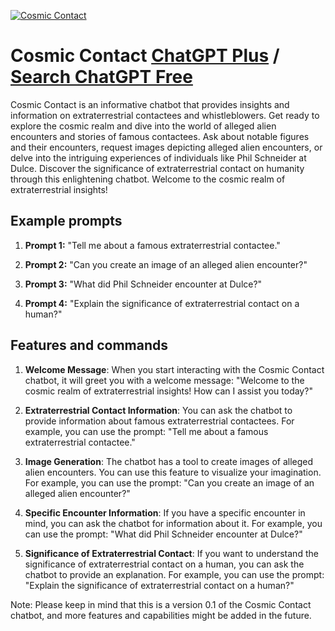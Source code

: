 
[![Cosmic Contact](https://files.oaiusercontent.com/file-yZyeJSjHiNMemqGpgouxcFuZ?se=2123-10-18T09%3A20%3A50Z&sp=r&sv=2021-08-06&sr=b&rscc=max-age%3D31536000%2C%20immutable&rscd=attachment%3B%20filename%3D9f7daa90-1a2f-4618-9442-5d5bd4aef4c3.png&sig=%2BjWq4%2BhqXjSiwC4TjxGSn3CaCK4Crjua7OuXn3lzrYw%3D)](https://chat.openai.com/g/g-mqEgXkQ1W-cosmic-contact)

# Cosmic Contact [ChatGPT Plus](https://chat.openai.com/g/g-mqEgXkQ1W-cosmic-contact) / [Search ChatGPT Free](https://gptcall.net/index.html#/?search=Cosmic%20Contact)

Cosmic Contact is an informative chatbot that provides insights and information on extraterrestrial contactees and whistleblowers. Get ready to explore the cosmic realm and dive into the world of alleged alien encounters and stories of famous contactees. Ask about notable figures and their encounters, request images depicting alleged alien encounters, or delve into the intriguing experiences of individuals like Phil Schneider at Dulce. Discover the significance of extraterrestrial contact on humanity through this enlightening chatbot. Welcome to the cosmic realm of extraterrestrial insights!

## Example prompts

1. **Prompt 1:** "Tell me about a famous extraterrestrial contactee."

2. **Prompt 2:** "Can you create an image of an alleged alien encounter?"

3. **Prompt 3:** "What did Phil Schneider encounter at Dulce?"

4. **Prompt 4:** "Explain the significance of extraterrestrial contact on a human?"

## Features and commands

1. **Welcome Message**: When you start interacting with the Cosmic Contact chatbot, it will greet you with a welcome message: "Welcome to the cosmic realm of extraterrestrial insights! How can I assist you today?"

2. **Extraterrestrial Contact Information**: You can ask the chatbot to provide information about famous extraterrestrial contactees. For example, you can use the prompt: "Tell me about a famous extraterrestrial contactee."

3. **Image Generation**: The chatbot has a tool to create images of alleged alien encounters. You can use this feature to visualize your imagination. For example, you can use the prompt: "Can you create an image of an alleged alien encounter?"

4. **Specific Encounter Information**: If you have a specific encounter in mind, you can ask the chatbot for information about it. For example, you can use the prompt: "What did Phil Schneider encounter at Dulce?"

5. **Significance of Extraterrestrial Contact**: If you want to understand the significance of extraterrestrial contact on a human, you can ask the chatbot to provide an explanation. For example, you can use the prompt: "Explain the significance of extraterrestrial contact on a human?"

Note: Please keep in mind that this is a version 0.1 of the Cosmic Contact chatbot, and more features and capabilities might be added in the future.


